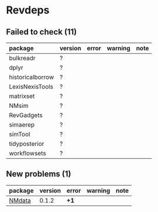 # Revdeps

## Failed to check (11)

|package          |version |error |warning |note |
|:----------------|:-------|:-----|:-------|:----|
|bulkreadr        |?       |      |        |     |
|dplyr            |?       |      |        |     |
|historicalborrow |?       |      |        |     |
|LexisNexisTools  |?       |      |        |     |
|matrixset        |?       |      |        |     |
|NMsim            |?       |      |        |     |
|RevGadgets       |?       |      |        |     |
|simaerep         |?       |      |        |     |
|simTool          |?       |      |        |     |
|tidyposterior    |?       |      |        |     |
|workflowsets     |?       |      |        |     |

## New problems (1)

|package |version |error  |warning |note |
|:-------|:-------|:------|:-------|:----|
|[NMdata](problems.md#nmdata)|0.1.2   |__+1__ |        |     |

